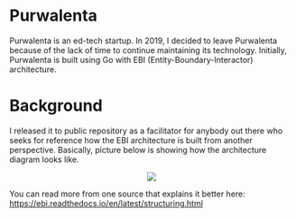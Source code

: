 # Purwalenta

Purwalenta is an ed-tech startup. In 2019, I decided to leave Purwalenta because of the lack of time to continue maintaining its technology. Initially, Purwalenta is built using Go with EBI (Entity-Boundary-Interactor) architecture.

# Background

I released it to public repository as a facilitator for anybody out there who seeks for reference how the EBI architecture is built from another perspective. Basically, picture below is showing how the architecture diagram looks like.

<p align="center">
    <img src="https://user-images.githubusercontent.com/14908455/81495109-0f916700-92d8-11ea-96cf-0eaded01114b.png"/>
</p>

You can read more from one source that explains it better here: https://ebi.readthedocs.io/en/latest/structuring.html
